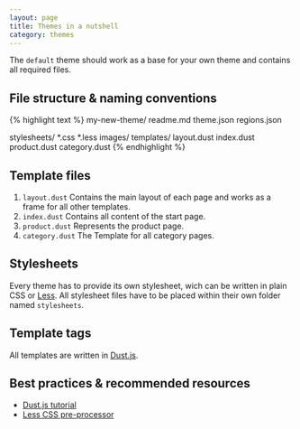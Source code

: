 ```yaml
---
layout: page
title: Themes in a nutshell
category: themes
---
```


The `default` theme should work as a base for your own theme and contains all required files.

## File structure & naming conventions

{% highlight text %}
my-new-theme/
  readme.md
  theme.json
  regions.json

  stylesheets/
    *.css
    *.less
  images/
  templates/
    layout.dust
    index.dust
    product.dust
    category.dust
{% endhighlight %}

## Template files

1. `layout.dust` Contains the main layout of each page and works as a frame for all other templates.
2. `index.dust` Contains all content of the start page.
3. `product.dust` Represents the product page.
4. `category.dust` The Template for all category pages.

## Stylesheets

Every theme has to provide its own stylesheet, wich can be written in plain CSS or [Less][less]. All stylesheet files have to be placed within their own folder named `stylesheets`.

## Template tags

All templates are written in [Dust.js][dust].

## Best practices & recommended resources

* [Dust.js tutorial][dust]
* [Less CSS pre-processor][less]

[dust]: https://github.com/linkedin/dustjs/wiki/Dust-Tutorial "Dust Tutorial"
[less]: http://lesscss.org/ "Less CSS"

